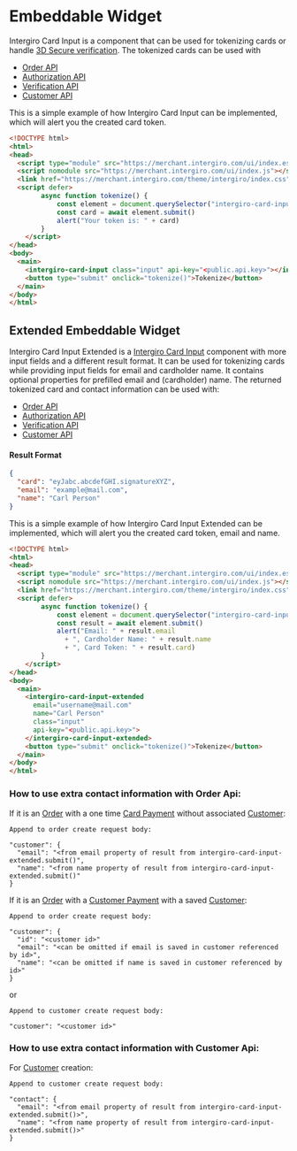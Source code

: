# Embeddable Widget
Intergiro Card Input is a component that can be used for tokenizing cards or handle [3D Secure verification](./verification.html). The tokenized cards can be used with 

- [Order API](../order/create.html)
- [Authorization API](../authorization/create.html)
- [Verification API](../verification/create.html)
- [Customer API](../customer/create.html)

This is a simple example of how Intergiro Card Input can be implemented, which will alert you the created card token. 

``` html + js
<!DOCTYPE html>
<html>
<head>
  <script type="module" src="https://merchant.intergiro.com/ui/index.esm.js"></script>
  <script nomodule src="https://merchant.intergiro.com/ui/index.js"></script>
  <link href="https://merchant.intergiro.com/theme/intergiro/index.css" rel="stylesheet">
  <script defer>
		async function tokenize() {
			const element = document.querySelector("intergiro-card-input")
			const card = await element.submit()
			alert("Your token is: " + card)
		}
	</script>
</head>
<body>
  <main>
    <intergiro-card-input class="input" api-key="<public.api.key>"></intergiro-card-input>
    <button type="submit" onclick="tokenize()">Tokenize</button>
  </main>
</body>
</html>
```

## Extended Embeddable Widget
Intergiro Card Input Extended is a [Intergiro Card Input](./embed.html#embeddable-widget) component with more input fields and a different result format. It can be used for tokenizing cards while providing input fields for email and cardholder name. It contains optional properties for prefilled email and (cardholder) name. The returned tokenized card and contact information can be used with:

- [Order API](../order/create.html)
- [Authorization API](../authorization/create.html)
- [Verification API](../verification/create.html)
- [Customer API](../customer/create.html)

#### Result Format

``` JSON
{
  "card": "eyJabc.abcdefGHI.signatureXYZ",
  "email": "example@mail.com",
  "name": "Carl Person"
}
```

This is a simple example of how Intergiro Card Input Extended can be implemented, which will alert you the created card token, email and name. 

``` html + js
<!DOCTYPE html>
<html>
<head>
  <script type="module" src="https://merchant.intergiro.com/ui/index.esm.js"></script>
  <script nomodule src="https://merchant.intergiro.com/ui/index.js"></script>
  <link href="https://merchant.intergiro.com/theme/intergiro/index.css" rel="stylesheet">
  <script defer>
		async function tokenize() {
			const element = document.querySelector("intergiro-card-input-extended")
			const result = await element.submit()
			alert("Email: " + result.email 
              + ", Cardholder Name: " + result.name 
              + ", Card Token: " + result.card)
		}
	</script>
</head>
<body>
  <main>
    <intergiro-card-input-extended
      email="username@mail.com"
      name="Carl Person"
      class="input"
      api-key="<public.api.key>">
    </intergiro-card-input-extended>
    <button type="submit" onclick="tokenize()">Tokenize</button>
  </main>
</body>
</html>
```

### How to use extra contact information with Order Api:

If it is an [Order](../order/reference.html#creatable) with a one time [Card Payment](../order/reference.html#card-payment) without associated [Customer](../customer/reference.html#customer):

``` {1} JSON
Append to order create request body:

"customer": {
  "email": "<from email property of result from intergiro-card-input-extended.submit()",
  "name": "<from name property of result from intergiro-card-input-extended.submit()"
}
```

If it is an [Order](../order/reference.html#creatable) with a [Customer Payment](../customer/reference.html#customer-payment) with a saved [Customer](../customer/reference.html#customer):

``` {1} JSON
Append to order create request body:

"customer": {
  "id": "<customer id>"
  "email": "<can be omitted if email is saved in customer referenced by id>",
  "name": "<can be omitted if name is saved in customer referenced by id>"
}
```
or

``` {1} JSON
Append to customer create request body:

"customer": "<customer id>"
```

### How to use extra contact information with Customer Api:

For [Customer](../customer/reference.html#creatable) creation:

``` {1} JSON
Append to customer create request body:

"contact": {
  "email": "<from email property of result from intergiro-card-input-extended.submit()>",
  "name": "<from name property of result from intergiro-card-input-extended.submit()>"
}
```

<!-- ## Error -->
